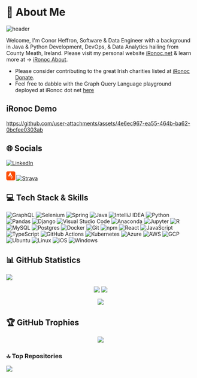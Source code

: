 # 💫 About Me

![header](https://capsule-render.vercel.app/api?type=waving&color=0:00BFFF,100:FFBF00&height=200&section=header&text=Hi%20there&fontSize=45)

Welcome, I'm Conor Heffron, Software & Data Engineer with a background in Java & Python Development, DevOps, & Data Analytics hailing from County Meath, Ireland. Please visit my personal website [iRonoc.net](https://ironoc.net/) & learn more at -> [iRonoc About](https://ironoc.net/about).

 - Please consider contributing to the great Irish charities listed at [iRonoc Donate](https://ironoc.net/donate).
 - Feel free to dabble with the Graph Query Language playground deployed at iRonoc dot net [here](https://ironoc.net/graphiql?path=/graphql)

## iRonoc Demo
https://github.com/user-attachments/assets/4e6ec967-ea55-464b-ba62-0bcfee0303ab

## 🌐 Socials
[![LinkedIn](https://img.shields.io/badge/LinkedIn-%230077B5.svg?logo=linkedin&logoColor=white)](https://linkedin.com/in/conorheffron) 

<a href="https://strava.com/athletes/2582329" class="strava-badge- strava-badge-follow" target="_blank"><img src="strava-bdg.png" alt="Strava" /><img src='https://badges.strava.com/logo-strava.png' alt='Strava' style='margin-left:2px;vertical-align:text-bottom'/></a>

## 💻 Tech Stack & Skills
![GraphQL](https://img.shields.io/badge/GraphQL-E10098?style=for-the-badge&logo=graphql&logoColor=fff)
![Selenium](https://img.shields.io/badge/Selenium-43B02A?style=for-the-badge&logo=selenium&logoColor=fff)
![Spring](https://img.shields.io/badge/Spring-6DB33F?style=for-the-badge&logo=spring&logoColor=white)
![Java](https://img.shields.io/badge/Java-ED8B00?style=for-the-badge&logo=openjdk&logoColor=white)
![IntelliJ IDEA](https://img.shields.io/badge/IntelliJIDEA-000000.svg?style=for-the-badge&logo=intellij-idea&logoColor=white)
![Python](https://img.shields.io/badge/Python-DC322F?style=for-the-badge&logo=python&logoColor=white)
![Pandas](https://img.shields.io/badge/Pandas-150458?style=for-the-badge&logo=pandas&logoColor=fff)
![Django](https://img.shields.io/badge/Django-%23092E20.svg?style=for-the-badge&logo=django)
![Visual Studio Code](https://custom-icon-badges.demolab.com/badge/Visual%20Studio%20Code-0078d7.svg?style=for-the-badge&logo=vsc&logoColor=white)
![Anaconda](https://img.shields.io/badge/Anaconda-44A833?style=for-the-badge&logo=anaconda&logoColor=fff)
![Jupyter](https://img.shields.io/badge/Made%20with-Jupyter-orange?style=for-the-badge&logo=Jupyter)
![R](https://img.shields.io/badge/R-%20db7ed.svg?style=for-the-badge&logo=r&logoColor=white)
![MySQL](https://img.shields.io/badge/mysql-4479A1.svg?style=for-the-badge&logo=mysql&logoColor=white)
![Postgres](https://img.shields.io/badge/Postgres-%23316192.svg?style=for-the-badge&logo=postgresql&logoColor=white)
![Docker](https://img.shields.io/badge/docker-276DC3?style=for-the-badge&logo=docker&logoColor=white)
![Git](https://img.shields.io/badge/Git-F05032?style=for-the-badge&logo=git&logoColor=fff)
![npm](https://img.shields.io/badge/npm-CB3837?style=for-the-badge&logo=npm&logoColor=fff)
![React](https://img.shields.io/badge/React-%2320232a.svg?style=for-the-badge&logo=react&logoColor=%2361DAFB)
![JavaScript](https://img.shields.io/badge/JavaScript-F7DF1E?style=for-the-badge&logo=javascript&logoColor=000)
![TypeScript](https://img.shields.io/badge/TypeScript-3178C6?style=for-the-badge&logo=typescript&logoColor=fff)
![GitHub Actions](https://img.shields.io/badge/GitHub_Actions-2088FF?style=for-the-badge&logo=github-actions&logoColor=white)
![Kubernetes](https://img.shields.io/badge/Kubernetes-326CE5?style=for-the-badge&logo=kubernetes&logoColor=fff)
![Azure](https://custom-icon-badges.demolab.com/badge/Microsoft%20Azure-0089D6?style=for-the-badge&logo=msazure&logoColor=white)
![AWS](https://img.shields.io/badge/AWS-%23FF9900.svg?style=for-the-badge&logo=amazon-web-services&logoColor=white)
![GCP](https://img.shields.io/badge/Google%20Cloud-%234285F4.svg?style=for-the-badge&logo=google-cloud&logoColor=white)
![Ubuntu](https://img.shields.io/badge/Ubuntu-E95420?style=for-the-badge&logo=ubuntu&logoColor=white) 
![Linux](https://img.shields.io/badge/Linux-FCC624?style=for-the-badge&logo=linux&logoColor=black)
![iOS](https://img.shields.io/badge/iOS-000000?style=for-the-badge&logo=apple&logoColor=white)
![Windows](https://custom-icon-badges.demolab.com/badge/Windows-0078D6?style=for-the-badge&logo=windows11&logoColor=white)


## 📊 GitHub Statistics

![](https://komarev.com/ghpvc/?username=conorheffron)

<p align="center">
  <img src="https://github-readme-stats.vercel.app/api?username=conorheffron&show_icons=true&count_private=true&theme=solarized-light&hide_border=true&bg_color=00000000&hide_rank=true">
  <img src="https://github-readme-stats.vercel.app/api/top-langs/?username=conorheffron&layout=compact&hide_border=true&theme=solarized-light&bg_color=00000000&langs_count=11&hide=html,jupyter%20notebook,r,q,css,mako,shell,tex">
</p>

<p align="center">
  <img src="https://github-streak-stats-ruby.vercel.app/?user=conorheffron&theme=solarized-light&hide_border=true">
</p>

## 🏆 GitHub Trophies
<p align="center">
  <img src="https://github-profile-trophy.vercel.app/?username=conorheffron&theme=light">
</p>

### 🔝 Top Repositories
![](https://github-contributor-stats.vercel.app/api?username=conorheffron&limit=9&order_by=contributions&combine_all_yearly_contributions=true)
